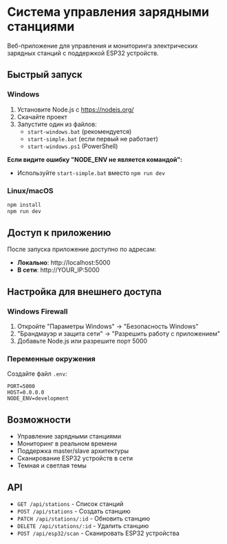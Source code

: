 # Система управления зарядными станциями

Веб-приложение для управления и мониторинга электрических зарядных станций с поддержкой ESP32 устройств.

## Быстрый запуск

### Windows
1. Установите Node.js с https://nodejs.org/
2. Скачайте проект
3. Запустите один из файлов:
   - `start-windows.bat` (рекомендуется)
   - `start-simple.bat` (если первый не работает)
   - `start-windows.ps1` (PowerShell)

**Если видите ошибку "NODE_ENV не является командой":**
- Используйте `start-simple.bat` вместо `npm run dev`

### Linux/macOS
```bash
npm install
npm run dev
```

## Доступ к приложению

После запуска приложение доступно по адресам:
- **Локально**: http://localhost:5000
- **В сети**: http://YOUR_IP:5000

## Настройка для внешнего доступа

### Windows Firewall
1. Откройте "Параметры Windows" → "Безопасность Windows"
2. "Брандмауэр и защита сети" → "Разрешить работу с приложением"
3. Добавьте Node.js или разрешите порт 5000

### Переменные окружения
Создайте файл `.env`:
```
PORT=5000
HOST=0.0.0.0
NODE_ENV=development
```

## Возможности

- Управление зарядными станциями
- Мониторинг в реальном времени
- Поддержка master/slave архитектуры
- Сканирование ESP32 устройств в сети
- Темная и светлая темы

## API

- `GET /api/stations` - Список станций
- `POST /api/stations` - Создать станцию
- `PATCH /api/stations/:id` - Обновить станцию
- `DELETE /api/stations/:id` - Удалить станцию
- `POST /api/esp32/scan` - Сканировать ESP32 устройства